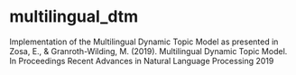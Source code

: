 # multilingual_dtm
Implementation of the Multilingual Dynamic Topic Model as presented in 
Zosa, E., & Granroth-Wilding, M. (2019). Multilingual Dynamic Topic Model. In Proceedings Recent Advances in Natural Language Processing 2019

